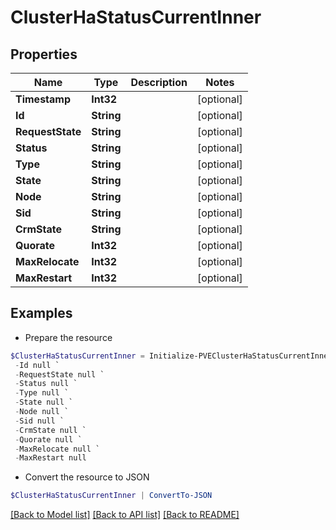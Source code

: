 # ClusterHaStatusCurrentInner
## Properties

Name | Type | Description | Notes
------------ | ------------- | ------------- | -------------
**Timestamp** | **Int32** |  | [optional] 
**Id** | **String** |  | [optional] 
**RequestState** | **String** |  | [optional] 
**Status** | **String** |  | [optional] 
**Type** | **String** |  | [optional] 
**State** | **String** |  | [optional] 
**Node** | **String** |  | [optional] 
**Sid** | **String** |  | [optional] 
**CrmState** | **String** |  | [optional] 
**Quorate** | **Int32** |  | [optional] 
**MaxRelocate** | **Int32** |  | [optional] 
**MaxRestart** | **Int32** |  | [optional] 

## Examples

- Prepare the resource
```powershell
$ClusterHaStatusCurrentInner = Initialize-PVEClusterHaStatusCurrentInner  -Timestamp null `
 -Id null `
 -RequestState null `
 -Status null `
 -Type null `
 -State null `
 -Node null `
 -Sid null `
 -CrmState null `
 -Quorate null `
 -MaxRelocate null `
 -MaxRestart null
```

- Convert the resource to JSON
```powershell
$ClusterHaStatusCurrentInner | ConvertTo-JSON
```

[[Back to Model list]](../README.md#documentation-for-models) [[Back to API list]](../README.md#documentation-for-api-endpoints) [[Back to README]](../README.md)


